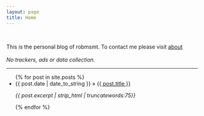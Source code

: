 ```yaml
---
layout: page
title: Home
---
```


<br>
<p class="message">This is the personal blog of robmsmt. To contact me please visit <a href="about">about</a><br><br>
<i>No trackers, ads or data collection.</i></p>

---

<ul>
  {% for post in site.posts %}
    <li>
      {{ post.date | date_to_string }} &raquo; <a href="{{ post.url }}">{{ post.title }}</a>
        <p><i>{{ post.excerpt | strip_html | truncatewords:75}}</i></p>
      </li>
  {% endfor %}
</ul>
